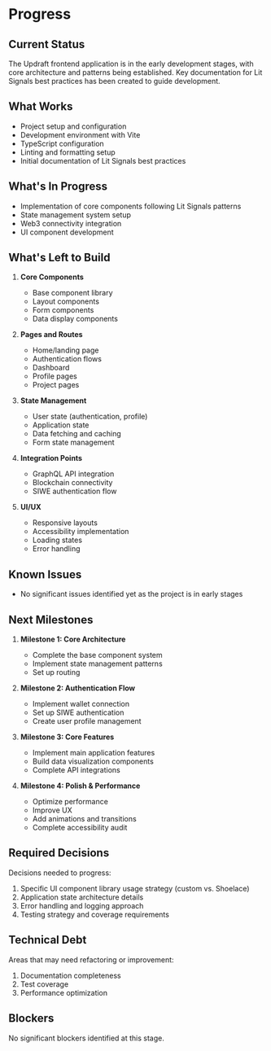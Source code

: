 # Progress

## Current Status

The Updraft frontend application is in the early development stages, with core architecture and patterns being established. Key documentation for Lit Signals best practices has been created to guide development.

## What Works

- Project setup and configuration
- Development environment with Vite
- TypeScript configuration
- Linting and formatting setup
- Initial documentation of Lit Signals best practices

## What's In Progress

- Implementation of core components following Lit Signals patterns
- State management system setup
- Web3 connectivity integration
- UI component development

## What's Left to Build

1. **Core Components**

   - Base component library
   - Layout components
   - Form components
   - Data display components

2. **Pages and Routes**

   - Home/landing page
   - Authentication flows
   - Dashboard
   - Profile pages
   - Project pages

3. **State Management**

   - User state (authentication, profile)
   - Application state
   - Data fetching and caching
   - Form state management

4. **Integration Points**

   - GraphQL API integration
   - Blockchain connectivity
   - SIWE authentication flow

5. **UI/UX**
   - Responsive layouts
   - Accessibility implementation
   - Loading states
   - Error handling

## Known Issues

- No significant issues identified yet as the project is in early stages

## Next Milestones

1. **Milestone 1: Core Architecture**

   - Complete the base component system
   - Implement state management patterns
   - Set up routing

2. **Milestone 2: Authentication Flow**

   - Implement wallet connection
   - Set up SIWE authentication
   - Create user profile management

3. **Milestone 3: Core Features**

   - Implement main application features
   - Build data visualization components
   - Complete API integrations

4. **Milestone 4: Polish & Performance**
   - Optimize performance
   - Improve UX
   - Add animations and transitions
   - Complete accessibility audit

## Required Decisions

Decisions needed to progress:

1. Specific UI component library usage strategy (custom vs. Shoelace)
2. Application state architecture details
3. Error handling and logging approach
4. Testing strategy and coverage requirements

## Technical Debt

Areas that may need refactoring or improvement:

1. Documentation completeness
2. Test coverage
3. Performance optimization

## Blockers

No significant blockers identified at this stage.
